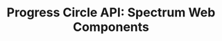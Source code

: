 ---
layout: api.njk
title: 'Progress Circle API: Spectrum Web Components'
displayName: Progress Circle
componentName: progress-circle
componentHeading: sp-progress-circle
tags:
  - component-api
---